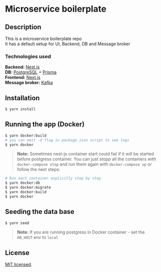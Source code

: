 # Microservice boilerplate

## Description

This is a microservice boilerplate repo \
It has a default setup for UI, Backend, DB and Message broker

### Technologies used

**Backend:** [Nest.js](https://github.com/nestjs/nest) \
**DB:** [PostgreSQL](https://www.postgresql.org) + [Prisma](https://www.prisma.io/) \
**Frontend:** [Next.js](https://nextjs.org) \
**Message broker:** [Kafka](https://kafka.apache.org)

## Installation

```bash
$ yarn install
```
<!-- 
## Running the app

```bash
# development
$ yarn start
# watch mode
$ yarn start:dev
# production mode
$ yarn start:prod
``` -->

## Running the app (Docker)

```bash
$ yarn docker:build
# you can omit -d flag in package.json script to see logs
$ yarn docker
```

> **Note:** Sometimes nest-js container start could fail if it will be started before postgress container. You can just stopp all the containers with `docker-compose stop` and run them again with `docker-compose up` or follow the next steps:

```bash
# Run each container explicitly step by step
$ yarn docker:db
$ yarn docker:migrate
$ yarn docker:build
$ yarn docker
```

## Seeding the data base

```bash
$ yarn seed
```

> **Note:** If you are running postgress in Docker container - set the `DB_HOST` env to `local`

<!-- ## Test

```bash
# unit tests
$ yarn test
# e2e tests
$ yarn test:e2e
# test coverage
$ yarn test:cov
``` -->

## License

[MIT licensed](LICENSE).
